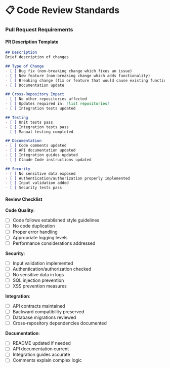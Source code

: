 # 📋 Code Review Standards

### Pull Request Requirements

#### PR Description Template
```markdown
## Description
Brief description of changes

## Type of Change
- [ ] Bug fix (non-breaking change which fixes an issue)
- [ ] New feature (non-breaking change which adds functionality)
- [ ] Breaking change (fix or feature that would cause existing functionality to not work as expected)
- [ ] Documentation update

## Cross-Repository Impact
- [ ] No other repositories affected
- [ ] Updates required in: [list repositories]
- [ ] Integration tests updated

## Testing
- [ ] Unit tests pass
- [ ] Integration tests pass
- [ ] Manual testing completed

## Documentation
- [ ] Code comments updated
- [ ] API documentation updated
- [ ] Integration guides updated
- [ ] Claude Code instructions updated

## Security
- [ ] No sensitive data exposed
- [ ] Authentication/authorization properly implemented
- [ ] Input validation added
- [ ] Security tests pass
```

#### Review Checklist

**Code Quality**:
- [ ] Code follows established style guidelines
- [ ] No code duplication
- [ ] Proper error handling
- [ ] Appropriate logging levels
- [ ] Performance considerations addressed

**Security**:
- [ ] Input validation implemented
- [ ] Authentication/authorization checked
- [ ] No sensitive data in logs
- [ ] SQL injection prevention
- [ ] XSS prevention measures

**Integration**:
- [ ] API contracts maintained
- [ ] Backward compatibility preserved
- [ ] Database migrations reviewed
- [ ] Cross-repository dependencies documented

**Documentation**:
- [ ] README updated if needed
- [ ] API documentation current
- [ ] Integration guides accurate
- [ ] Comments explain complex logic